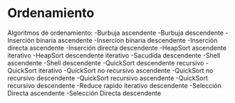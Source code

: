 # Ordenamiento

Algoritmos de ordenamiento:
-Burbuja ascendente
-Burbuja descendente
-Inserción binaria ascendente
-Insercion binaria descendente
-Inserción directa ascendente
-Inserción directa descendente
-HeapSort ascendente iterativo
-HeapSort descendente iterativo
-Sacudida descendente
-Shell ascendente
-Shell descendente
-QuickSort descendente recursivo
-QuickSort iterativo
-QuickSort no recursivo ascendente
-QuickSort no recursivo descendente
-QuickSort recursivo ascendente
-QuickSort recursivo descendente
-Reduce rapido iterativo descendente
-Selección Directa ascendente
-Selección Directa descendente

